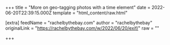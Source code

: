 
+++
title = "More on geo-tagging photos with a time element"
date = 2022-06-20T22:39:15.000Z
template = "html_content/raw.html"

[extra]
feedName = "rachelbythebay.com"
author = "rachelbythebay"
originalLink = "https://rachelbythebay.com/w/2022/06/20/exif/"
raw = ""

+++

